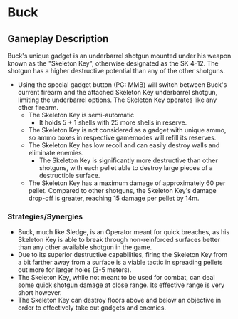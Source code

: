 # Buck

## Gameplay Description

Buck's unique gadget is an underbarrel shotgun mounted under his weapon known as the "Skeleton Key", otherwise designated as the SK 4-12. The shotgun has a higher destructive potential than any of the other shotguns.

- Using the special gadget button (PC: MMB) will switch between Buck's current firearm and the attached Skeleton Key underbarrel shotgun, limiting the underbarrel options. The Skeleton Key operates like any other firearm.
  - The Skeleton Key is semi-automatic
    - It holds 5 + 1 shells with 25 more shells in reserve.
  - The Skeleton Key is not considered as a gadget with unique ammo, so ammo boxes in respective gamemodes will refill its reserves.
  - The Skeleton Key has low recoil and can easily destroy walls and eliminate enemies.
    - The Skeleton Key is significantly more destructive than other shotguns, with each pellet able to destroy large pieces of a destructible surface.
  - The Skeleton Key has a maximum damage of approximately 60 per pellet. Compared to other shotguns, the Skeleton Key's damage drop-off is greater, reaching 15 damage per pellet by 14m.

### Strategies/Synergies

- Buck, much like Sledge, is an Operator meant for quick breaches, as his Skeleton Key is able to break through non-reinforced surfaces better than any other available shotgun in the game.
- Due to its superior destructive capabilities, firing the Skeleton Key from a bit farther away from a surface is a viable tactic in spreading pellets out more for larger holes (3-5 meters).
- The Skeleton Key, while not meant to be used for combat, can deal some quick shotgun damage at close range. Its effective range is very short however.
- The Skeleton Key can destroy floors above and below an objective in order to effectively take out gadgets and enemies.
